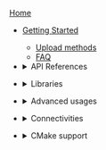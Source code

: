 [Home](https://github.com/stm32duino/Arduino_Core_STM32/wiki)

* [Getting Started](https://github.com/stm32duino/Arduino_Core_STM32/wiki/Getting-Started)
  * [Upload methods](https://github.com/stm32duino/Arduino_Core_STM32/wiki/Upload-methods)
  * [FAQ](https://github.com/stm32duino/Arduino_Core_STM32/wiki/FAQ)
* <details>
  <summary>API References</summary>

    * [Core](https://github.com/stm32duino/Arduino_Core_STM32/wiki/API#core)
      * [Core version](https://github.com/stm32duino/Arduino_Core_STM32/wiki/API#core-version)
      * [Core Callback](https://github.com/stm32duino/Arduino_Core_STM32/wiki/API#core-callback)
    * [Wiring](https://github.com/stm32duino/Arduino_Core_STM32/wiki/API#wiring)
      * [Analog](https://github.com/stm32duino/Arduino_Core_STM32/wiki/API#analog)
      * [HardwareSerial](https://github.com/stm32duino/Arduino_Core_STM32/wiki/API#hardwareserial)
      * [HardwareTimer](https://github.com/stm32duino/Arduino_Core_STM32/wiki/HardwareTimer-library)
    * [Built-In Library](https://github.com/stm32duino/Arduino_Core_STM32/wiki/API#built-in-library)
      * [SPI](https://github.com/stm32duino/Arduino_Core_STM32/wiki/API#spi)
      * [I2C](https://github.com/stm32duino/Arduino_Core_STM32/wiki/API#i2C)
      * [CMSIS DSP](https://github.com/stm32duino/Arduino_Core_STM32/wiki/API#cmsis-dsp)
      * [EEPROM emulation](https://github.com/stm32duino/Arduino_Core_STM32/wiki/API#EEPROM-Emulation)
      * [Servo](https://github.com/stm32duino/Arduino_Core_STM32/wiki/Servo-library)
    * [Other](https://github.com/stm32duino/Arduino_Core_STM32/wiki/API#other)
      * [Remembering variables across resets](https://github.com/stm32duino/Arduino_Core_STM32/wiki/API#Remembering-variables-across-resets)

</details>

* <details>
  <summary>Libraries</summary>

  * [Introduction](https://github.com/stm32duino/Arduino_Core_STM32/wiki/Libraries)
  * [Built-in (delivered with the core package)](https://github.com/stm32duino/Arduino_Core_STM32/wiki/Libraries#built-in-delivered-with-the-core-package)
  * [Dedicated](https://github.com/stm32duino/Arduino_Core_STM32/wiki/Libraries#dedicated)
  * [Expansion boards](https://github.com/stm32duino/Arduino_Core_STM32/wiki/Libraries#expansion-boards)
  * [Official from Arduino](https://github.com/stm32duino/Arduino_Core_STM32/wiki/Libraries#official-from-arduino)
  * [Third party](https://github.com/stm32duino/Arduino_Core_STM32/wiki/Libraries#third-party)
</details>

* <details>
  <summary>Advanced usages</summary>

  * Contributing
    * [Add a new variant (board)](https://github.com/stm32duino/Arduino_Core_STM32/wiki/Add-a-new-variant-%28board%29)
    * [Using git repository](https://github.com/stm32duino/Arduino_Core_STM32/wiki/Using-git-repository)
    * [Astyle](https://github.com/stm32duino/Arduino_Core_STM32/wiki/Astyle)
  * Customization
    * [Definitions](https://github.com/stm32duino/Arduino_Core_STM32/wiki/Custom-definitions)
    * [Build options (build_opt.h)](https://github.com/stm32duino/Arduino_Core_STM32/wiki/Customize-build-options-using-build_opt.h)
    * [HAL module configuration](https://github.com/stm32duino/Arduino_Core_STM32/wiki/HAL-configuration)
    * [Board support based on a core](https://github.com/stm32duino/Arduino_Core_STM32/wiki/Custom-board-based-on-a-core)
  * [How to debug](https://github.com/stm32duino/Arduino_Core_STM32/wiki/How-to-debug)
  * [PlatformIO](https://github.com/stm32duino/Arduino_Core_STM32/wiki/PlatformIO)
</details>

* <details>
  <summary>Connectivities</summary>

    * [BLE](https://github.com/stm32duino/Arduino_Core_STM32/wiki/stm32duinoble)
    * [LoRa](https://github.com/stm32duino/Arduino_Core_STM32/wiki/lora)

</details>


* <details>
  <summary>CMake support</summary>

  - [[CMake_presentation]]
  - [[Setup]]
  - [[Quickstart guide]]
  - [[Introduction to CMake]]
  - [[Functions reference]]
  - [[Arduino (in)compatibility]]
  - [[Advanced usage]]
  - [[cubeIDE]]

</details>
